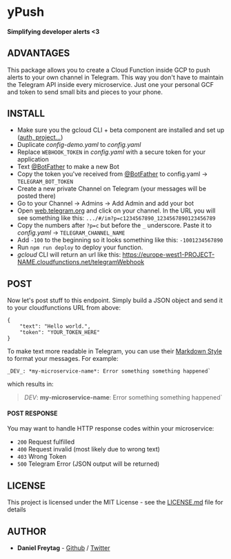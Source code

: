 # yPush
#### Simplifying developer alerts <3


## ADVANTAGES
This package allows you to create a Cloud Function inside GCP to push alerts to your own channel in Telegram. This way you don't have to maintain the Telegram API inside every microservice. Just one your personal GCF and token to send small bits and pieces to your phone.

## INSTALL

- Make sure you the gcloud CLI + beta component are installed and set up ([auth, project...](https://cloud.google.com/sdk/gcloud/reference/config/set))
- Duplicate _config-demo.yaml_ to _config.yaml_
- Replace `WEBHOOK_TOKEN` in _config.yaml_ with a secure token for your application
- Text [@BotFather](http://t.me/BotFather) to make a new Bot
- Copy the token you've received from [@BotFather](http://t.me/BotFather) to config.yaml -> `TELEGRAM_BOT_TOKEN`
- Create a new private Channel on Telegram (your messages will be posted there)
- Go to your Channel -> Admins -> Add Admin and add your bot
- Open [web.telegram.org](https://web.telegram.org) and click on your channel. In the URL you will see something like this:   `.../#/im?p=c1234567890_1234567890123456789`
- Copy the numbers after  `?p=c` but before the `_` underscore. Paste it to _config.yaml_ -> `TELEGRAM_CHANNEL_NAME`
- Add `-100` to the beginning so it looks something like this: `-1001234567890`
- Run `npm run deploy` to deploy your function.
- _gcloud_ CLI will return an url like this: https://europe-west1-PROJECT-NAME.cloudfunctions.net/telegramWebhook

## POST
Now let's post stuff to this endpoint. Simply build a JSON object and send it to your cloudfunctions URL from above:
```
{
	"text": "Hello world.",
	"token": "YOUR_TOKEN_HERE"
}
```

To make text more readable in Telegram, you can use their [Markdown Style](https://core.telegram.org/bots/api#markdown-style) to format your messages. For example:
```
_DEV_: *my-microservice-name*: Error something something happened`
```
which results in:  
> _DEV_: **my-microservice-name**: Error something something happened`


#### POST RESPONSE
You may want to handle HTTP response codes within your microservice:
- `200` Request fulfilled
- `400` Request invalid (most likely due to wrong text)
- `403` Wrong Token
- `500` Telegram Error (JSON output will be returned)



## LICENSE

This project is licensed under the MIT License - see the [LICENSE.md](LICENSE.md) file for details


## AUTHOR

- **Daniel Freytag** - [Github](https://github.com/FRYTG) / [Twitter](https://twitter.com/FRYTG)
